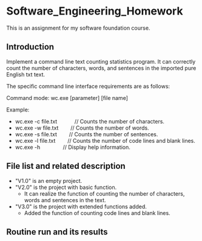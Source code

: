 # Software_Engineering_Homework
This is an assignment for my software foundation course.

## Introduction
Implement a command line text counting statistics program. It can correctly count the number of characters, words, and sentences in the imported pure English txt text. 

The specific command line interface requirements are as follows: 

Command mode: wc.exe [parameter] [file name] 

Example: 

- wc.exe -c file.txt &emsp;&emsp;&emsp;// Counts the number of characters.
- wc.exe -w file.txt &emsp;&emsp;// Counts the number of words.
- wc.exe -s file.txt &emsp;&emsp;// Counts the number of sentences.
- wc.exe -l file.txt &emsp;&emsp;// Counts the number of code lines and blank lines.
- wc.exe -h          &emsp;&emsp;&emsp;&emsp;// Display help information.

## File list and related description
- "V1.0" is an empty project.
- "V2.0" is the project with basic function.
  - It can realize the function of counting the number of characters, words and sentences in the text.
- "V3.0" is the project with extended functions added.
  - Added the function of counting code lines and blank lines.

## Routine run and its results


